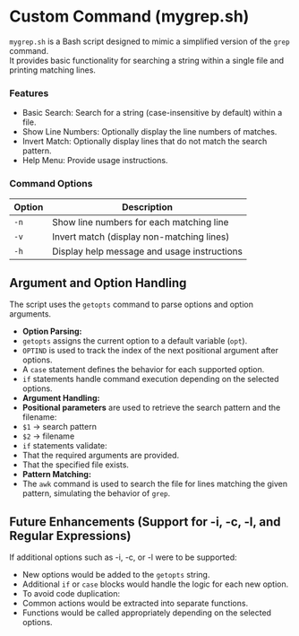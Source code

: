 # Custom Command (mygrep.sh)
`mygrep.sh` is a Bash script designed to mimic a simplified version of the `grep` command. \
It provides basic functionality for searching a string within a single file and printing matching lines. 

### Features
- Basic Search: Search for a string (case-insensitive by default) within a file.
- Show Line Numbers: Optionally display the line numbers of matches.
- Invert Match: Optionally display lines that do not match the search pattern.
- Help Menu: Provide usage instructions.

### Command Options 
|Option	|Description|
|-------|-----------|
|`-n`	|Show line numbers for each matching line|
|`-v`	|Invert match (display non-matching lines)|
|`-h`	|Display help message and usage instructions|

## Argument and Option Handling
The script uses the `getopts` command to parse options and option arguments.
- __Option Parsing:__
 - `getopts` assigns the current option to a default variable (`opt`).
 - `OPTIND` is used to track the index of the next positional argument after options.
 - A `case` statement defines the behavior for each supported option.
 - `if` statements handle command execution depending on the selected options.
- __Argument Handling:__
 - __Positional parameters__ are used to retrieve the search pattern and the filename:
  - `$1` → search pattern
  - `$2` → filename
 - `if` statements validate:
  - That the required arguments are provided.
  - That the specified file exists.
- __Pattern Matching:__
 - The `awk` command is used to search the file for lines matching the given pattern, simulating the behavior of `grep`.

## Future Enhancements (Support for -i, -c, -l, and Regular Expressions)
If additional options such as -i, -c, or -l were to be supported:
- New options would be added to the `getopts` string.
- Additional `if` or `case` blocks would handle the logic for each new option.
- To avoid code duplication:
 - Common actions would be extracted into separate functions.
 - Functions would be called appropriately depending on the selected options.
